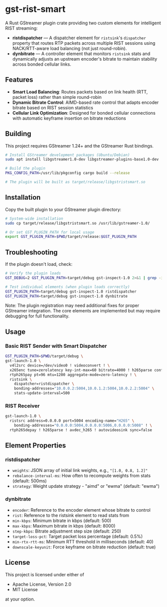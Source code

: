 # gst-rist-smart

A Rust GStreamer plugin crate providing two custom elements for intelligent RIST streaming:

- **ristdispatcher** — A dispatcher element for `ristsink`'s `dispatcher` property that routes RTP packets across multiple RIST sessions using NACK/RTT-aware load balancing (not just round-robin).
- **dynbitrate** — A controller element that monitors `ristsink` stats and dynamically adjusts an upstream encoder's bitrate to maintain stability across bonded cellular links.

## Features

- **Smart Load Balancing**: Routes packets based on link health (RTT, packet loss) rather than simple round-robin
- **Dynamic Bitrate Control**: AIMD-based rate control that adapts encoder bitrate based on RIST session statistics
- **Cellular Link Optimization**: Designed for bonded cellular connections with automatic keyframe insertion on bitrate reductions

## Building

This project requires GStreamer 1.24+ and the GStreamer Rust bindings.

```bash
# Install GStreamer development packages (Ubuntu/Debian)
sudo apt install libgstreamer1.0-dev libgstreamer-plugins-base1.0-dev

# Build the plugin
PKG_CONFIG_PATH=/usr/lib/pkgconfig cargo build --release

# The plugin will be built as target/release/libgstristsmart.so
```

## Installation

Copy the built plugin to your GStreamer plugin directory:

```bash
# System-wide installation
sudo cp target/release/libgstristsmart.so /usr/lib/gstreamer-1.0/

# Or set GST_PLUGIN_PATH for local usage
export GST_PLUGIN_PATH=$PWD/target/release:$GST_PLUGIN_PATH
```

## Troubleshooting

If the plugin doesn't load, check:

```bash
# Verify the plugin loads
GST_DEBUG=2 GST_PLUGIN_PATH=target/debug gst-inspect-1.0 2>&1 | grep -i gstristsmart

# Test individual elements (when plugin loads correctly)
GST_PLUGIN_PATH=target/debug gst-inspect-1.0 ristdispatcher
GST_PLUGIN_PATH=target/debug gst-inspect-1.0 dynbitrate
```

Note: The plugin registration may need additional fixes for proper GStreamer integration. The core elements are implemented but may require debugging for full functionality.

## Usage

### Basic RIST Sender with Smart Dispatcher

```bash
GST_PLUGIN_PATH=$PWD/target/debug \
gst-launch-1.0 \
  v4l2src device=/dev/video0 ! videoconvert ! \
  x265enc tune=zerolatency key-int-max=60 bitrate=4000 ! h265parse config-interval=-1 ! \
  rtph265pay pt=96 mtu=1200 aggregate-mode=zero-latency ! \
  ristsink \
    dispatcher=ristdispatcher \
    bonding-addresses="10.0.0.2:5004,10.0.1.2:5004,10.0.2.2:5004" \
    stats-update-interval=500
```

### RIST Receiver

```bash
gst-launch-1.0 \
  ristsrc address=0.0.0.0 port=5004 encoding-name="H265" \
    bonding-addresses="0.0.0.0:5004,0.0.0.0:5006,0.0.0.0:5008" ! \
  rtph265depay ! h265parse ! avdec_h265 ! autovideosink sync=false
```

## Element Properties

### ristdispatcher

- `weights`: JSON array of initial link weights, e.g., `"[1.0, 0.8, 1.2]"`
- `rebalance-interval-ms`: How often to recompute weights from stats (default: 500ms)
- `strategy`: Weight update strategy - "aimd" or "ewma" (default: "ewma")

### dynbitrate

- `encoder`: Reference to the encoder element whose bitrate to control
- `rist`: Reference to the ristsink element to read stats from
- `min-kbps`: Minimum bitrate in kbps (default: 500)
- `max-kbps`: Maximum bitrate in kbps (default: 8000)
- `step-kbps`: Bitrate adjustment step size (default: 250)
- `target-loss-pct`: Target packet loss percentage (default: 0.5%)
- `min-rtx-rtt-ms`: Minimum RTT threshold in milliseconds (default: 40)
- `downscale-keyunit`: Force keyframe on bitrate reduction (default: true)

## License

This project is licensed under either of

- Apache License, Version 2.0
- MIT License

at your option.
